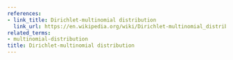 ```yaml
---
references:
- link_title: Dirichlet-multinomial distribution
  link_url: https://en.wikipedia.org/wiki/Dirichlet-multinomial_distribution
related_terms:
- multinomial-distribution
title: Dirichlet-multinomial distribution
---
```

